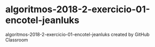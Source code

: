 # algoritmos-2018-2-exercicio-01-encotel-jeanluks
algoritmos-2018-2-exercicio-01-encotel-jeanluks created by GitHub Classroom
